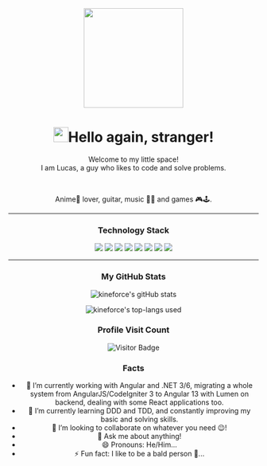 <div align='center'>
  <img src="https://capsule-render.vercel.app/api?type=waving&height=200&text=Lucas%20GitHub&fontAlign=75&fontAlignY=40&color=gradient" height="200"/>
  <h1><img src="https://emojis.slackmojis.com/emojis/images/1531849430/4246/blob-sunglasses.gif?1531849430" width="30"/>Hello again, stranger!</h1>
  <p></p>
  
  <p>Welcome to my little space! </br> I am Lucas, a guy who likes to code and solve problems.</p>
  <br>
  <p>
  Anime🤠 lover, guitar, music 🎸🎵 and games 🎮🕹️.
  </p>
  
---

  ### Technology Stack
  <div align='center'>
    <span><img src="https://img.shields.io/badge/HTML5-E34F26?style=flat-square&logo=HTML5&logoColor=white"/><span>
    <img src="https://img.shields.io/badge/CSS3-1572B6?style=flat-square&logo=CSS3&logoColor=white"/>
    <img src="https://img.shields.io/badge/JavaScript-F7DF1E?style=flat-square&logo=JavaScript&logoColor=white"/>
    <img src="https://img.shields.io/badge/react-61DAFB?style=flat-square&logo=react&logoColor=white"/>
    <img src="https://img.shields.io/badge/C%23-239120??style=flat-square&logo=c-sharp&logoColor=white"/>
    <img src="https://img.shields.io/badge/.NET-5C2D91?style=flat-square&logo=.net&logoColor=white"/>
    <img src="https://img.shields.io/badge/Angular-DD0031?style=flat-square&logo=angular&logoColor=white"/>
    <img src="https://img.shields.io/badge/PHP-777BB4?style=flat-square&logo=php&logoColor=white"/>
  </div>
  
---      
      
  ### My GitHub Stats
  ![kineforce's gitHub stats](https://github-readme-stats.vercel.app/api?username=kineforce&show_icons=true&theme=radical)  
   
  ![kineforce's top-langs used](https://github-readme-stats.vercel.app/api/top-langs?username=kineforce&show_icons=true&locale=en&layout=compact&langs_count=10&theme=radical)     
   
  ### Profile Visit Count   
  ![Visitor Badge](https://visitor-badge.laobi.icu/badge?page_id=kineforce.kineforce)
  <br> 
      
  ### Facts
- 🔭 I’m currently working with Angular and .NET 3/6, migrating a whole system from AngularJS/CodeIgniter 3 to Angular 13 with Lumen on backend, dealing with some React applications too.
- 🌱 I’m currently learning DDD and TDD, and constantly improving my basic and solving skills.
- 👯 I’m looking to collaborate on whatever you need 😉!
- 💬 Ask me about anything!
- 😄 Pronouns: He/Him...
- ⚡ Fun fact: I like to be a bald person 🥸...
</div>  
<!-- **kineforce/kineforce** is a ✨ _special_ ✨ repository because its `README.md` (this file) appears on your GitHub profile. -->
